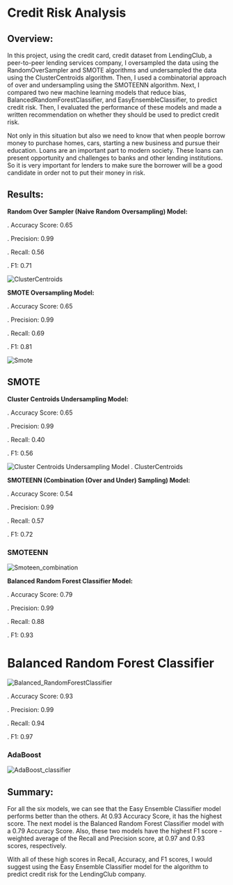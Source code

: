 # Credit Risk Analysis

## Overview:

In this project, using the credit card, credit dataset from LendingClub, a peer-to-peer lending services company, I oversampled the data using the RandomOverSampler and SMOTE algorithms and undersampled the data using the ClusterCentroids algorithm. Then, I used a combinatorial approach of over and undersampling using the SMOTEENN algorithm. Next, I compared two new machine learning models that reduce bias, BalancedRandomForestClassifier, and EasyEnsembleClassifier, to predict credit risk. Then, I evaluated the performance of these models and made a written recommendation on whether they should be used to predict credit risk.

Not only in this situation but also we need to know that when people borrow money to purchase homes, cars, starting a new business and pursue their education. Loans are an important part to modern society. These loans can present opportunity and challenges to banks and other lending institutions. So it is very important for lenders to make sure the borrower will be a good candidate in order not to put their money in risk.

## Results:
**Random Over Sampler (Naive Random Oversampling) Model:**

. Accuracy Score: 0.65

. Precision: 0.99

. Recall: 0.56

. F1: 0.71

![ClusterCentroids](https://user-images.githubusercontent.com/74233163/117128156-a87b8680-ad62-11eb-96e9-cc1a9ea96b4a.png)

**SMOTE Oversampling Model:**

. Accuracy Score: 0.65

. Precision: 0.99

. Recall: 0.69

. F1: 0.81

![Smote](https://user-images.githubusercontent.com/74233163/117127827-3a36c400-ad62-11eb-8e0a-493ad33f9d03.png)

## SMOTE

**Cluster Centroids Undersampling Model:**

. Accuracy Score: 0.65

. Precision: 0.99

. Recall: 0.40

. F1: 0.56

![Cluster Centroids Undersampling Model](https://user-images.githubusercontent.com/74233163/117127479-bf6da900-ad61-11eb-8a25-c43b025959fb.png)
. ClusterCentroids

**SMOTEENN (Combination (Over and Under) Sampling) Model:**

. Accuracy Score: 0.54

. Precision: 0.99

. Recall: 0.57

. F1: 0.72

### SMOTEENN

![Smoteen_combination](https://user-images.githubusercontent.com/74233163/117126748-d65fcb80-ad60-11eb-9afd-2d720da41963.png)



**Balanced Random Forest Classifier Model:**

. Accuracy Score: 0.79

. Precision: 0.99

. Recall: 0.88

. F1: 0.93

# Balanced Random Forest Classifier

![Balanced_RandomForestClassifier](https://user-images.githubusercontent.com/74233163/117126146-f93db000-ad5f-11eb-99b3-249d10eff912.png)

. Accuracy Score: 0.93

. Precision: 0.99

. Recall: 0.94

. F1: 0.97

### AdaBoost

![AdaBoost_classifier](https://user-images.githubusercontent.com/74233163/117125618-63a22080-ad5f-11eb-96c0-7e00764a1630.png)

## Summary:

For all the six models, we can see that the Easy Ensemble Classifier model performs better than the others. At 0.93 Accuracy Score, it has the highest score. The next model is the Balanced Random Forest Classifier model with a 0.79 Accuracy Score. Also, these two models have the highest F1 score - weighted average of the Recall and Precision score, at 0.97 and 0.93 scores, respectively.

With all of these high scores in Recall, Accuracy, and F1 scores, I would suggest using the Easy Ensemble Classifier model for the algorithm to predict credit risk for the LendingClub company.

